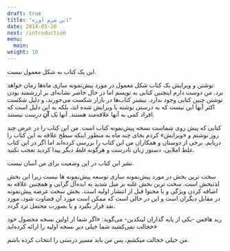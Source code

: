 ```yaml
---
draft: true
title: "این شرم آوره"
date: 2014-05-20
next: /introduction
menu:
  main:
weight: 10
---
```


این یک کتاب به شکل معمول نیست.

نوشتن و ویرایش یک کتاب شکل معمول در مورد پیش‌نمونه سازی ماه‌ها زمان خواهد برد. من دوست دارم اینچنین کتابی به نویسم اما در حال حاضر نشانه‌ای بر ارزشمند بودن نوشتن چنین کتابی وجود ندارد. بیشتر کتاب‌ها در بازار شکست می‌خورند، و دلیل شکست اکثر آنها این نیست که به درستی نوشته یا ویرایش شده اند، بلکه به این دلیل است که افراد کمی به آنها علاقه‌مند هستند. آنها _یک_ **آن** _درست_ نیستند.

کتابی که پیش روی شماست نسخه پیش‌نمونه کتاب است. من این کتاب را در عرض چند روز نوشتم و «ویرایش» کردم بجای چند ماه به منظور اینکه سطح علاقه به این کتاب را دریابم. برخی از دوستان و همکاران من این کتاب را بررسی کرده‌اند اما اگر در این کتاب غلط املایی، دستور زبان نادرست و هرگونه _غلط_ دیگر پیدا کردید تعجب نکنید.

نشر این کتاب در این وضعیت برای من آسان نیست.

سخت ترین بخش در مورد پیش‌نمونه سازی توسعه پیش‌نمونه ها نیست زیرا این بخش لذتبخش  است. سخت ترین بخش غلبه بر میل شدید به ایده‌آل گرایی و همچنین علاقه به اضافه کردن ویژگی و یا محتوا قبل از انتشار اولیه است. بخش سخت عرضه پیش‌نمونه در مقابل دیگران است و این در حالی است که ممکن است مورد آن قضاوت شود، مورد نقد قرار بگیرد و یا بصورت محتمل ترد گردد. 

رید هافمن -یکی از پایه گذاران لینکدین- می‌گوید: «اگر شما از اولین نسخه محصول خود خجالت نمی‌کشید شما خیلی دیر نسخه اولیه را ارائه کرده‌اید»

من خیلی خجالت میکشم، پس من باید مسیر درستی را انتخاب کرده باشم.





